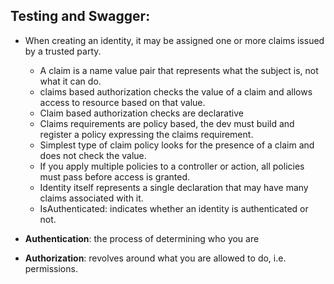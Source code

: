 ## Testing and Swagger:

- When creating an identity, it may be assigned one or more claims issued by a trusted party. 
    * A claim is a name value pair that represents what the subject is, not what it can do. 
    * claims based authorization checks the value of a claim and allows access to resource based on that value. 
    * Claim based authorization checks are declarative 
    * Claims requirements are policy based, the dev must build and register a policy expressing the claims requirement. 
    * Simplest type of claim policy looks for the presence of a claim and does not check the value.
    * If you apply multiple policies to a controller or action, all policies must pass before access is granted.
    * Identity itself represents a single declaration that may have many claims associated with it. 
    * IsAuthenticated: indicates whether an identity is authenticated or not. 

- **Authentication**: the process of determining who you are 
- **Authorization**: revolves around what you are allowed to do, i.e. permissions.